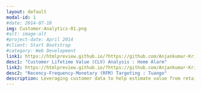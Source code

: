 ```yaml
---
layout: default
modal-id: 1
#date: 2014-07-18
img: Customer-Analytics-01.png
#alt: image-alt
#project-date: April 2014
#client: Start Bootstrap
#category: Web Development
link1: https://htmlpreview.github.io/?https://github.com/Anjankumar-Krishnan/anjankumar-krishnan.github.io/blob/main/homealarm-clv_anjan_git_publish.html
desc1: "Customer Lifetime Value (CLV) Analysis : Home Alarm"
link2: https://htmlpreview.github.io/?https://github.com/Anjankumar-Krishnan/anjankumar-krishnan.github.io/blob/main/tuango-rfm_anjan_git_publish.html
desc2: "Recency-Frequency-Monetary (RFM) Targeting : Tuango"
description: Leveraging customer data to help estimate value from retaining customers, maximizing return on marketing expenditure through targeting and predictive modeling
---
```

